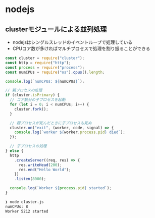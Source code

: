 # nodejs

## clusterモジュールによる並列処理

- nodejsはシングルスレッドのイベントループで処理している
- CPUコア数が多ければマルチプロセスで処理を割り振ることができる

```js
const cluster = require("cluster");
const http = require("http");
const process = require("process");
const numCPUs = require("os").cpus().length;

console.log(`numCPUs: ${numCPUs}`);

// 親プロセスの処理
if (cluster.isPrimary) {
  // コア数分の子プロセスを起動
  for (let i = 0; i < numCPUs; i++) {
    cluster.fork();
  }

  // 親プロセスが死んだときに子プロセスも死ぬ
  cluster.on("exit", (worker, code, signal) => {
    console.log(`worker ${worker.process.pid} died`);
  });

  // 子プロセスの処理
} else {
  http
    .createServer((req, res) => {
      res.writeHead(200);
      res.end("Hello World");
    })
    .listen(8000);

  console.log(`Worker ${process.pid} started`);
}
```

```sh
❯ node cluster.js 
numCPUs: 8
Worker 5212 started
```




